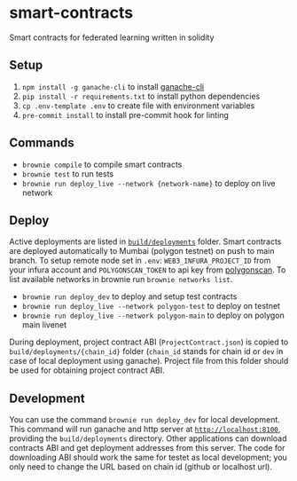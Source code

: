 # smart-contracts

Smart contracts for federated learning written in solidity

## Setup

1. `npm install -g ganache-cli` to install [ganache-cli](https://www.npmjs.com/package/ganache-cli)
2. `pip install -r requirements.txt` to install python dependencies
3. `cp .env-template .env` to create file with environment variables
4. `pre-commit install` to install pre-commit hook for linting

## Commands

- `brownie compile` to compile smart contracts
- `brownie test` to run tests
- `brownie run deploy_live --network {network-name}` to deploy on live network

## Deploy

Active deployments are listed in [`build/deployments`](build/deployments/map.json) folder.
Smart contracts are deployed automatically to Mumbai (polygon testnet) on push to main branch.
To setup remote node set in `.env`: `WEB3_INFURA_PROJECT_ID` from your infura account and `POLYGONSCAN_TOKEN` to api key from [polygonscan](https://polygonscan.com/).
To list available networks in brownie run `brownie networks list`.

- `brownie run deploy_dev` to deploy and setup test contracts
- `brownie run deploy_live --network polygon-test` to deploy on testnet
- `brownie run deploy_live --network polygon-main` to deploy on polygon main livenet

During deployment, project contract ABI (`ProjectContract.json`) is copied to `build/deployments/{chain_id}` folder
(`chain_id` stands for chain id or `dev` in case of local deployment using ganache). Project file from this folder should be used for obtaining project contract ABI.

## Development

You can use the command `brownie run deploy_dev` for local development.
This command will run ganache and http server at [`http://localhost:8100`](http://localhost:8100), providing the `build/deployments` directory.
Other applications can download contracts ABI and get deployment addresses from this server.
The code for downloading ABI should work the same for testet as local development; you only need to change the URL based on chain id (github or localhost url).
